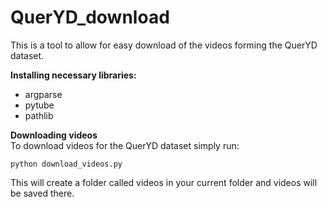 # QuerYD_download

This is a tool to allow for easy download of the videos forming the QuerYD dataset.

**Installing necessary libraries:**
* argparse
* pytube
* pathlib

**Downloading videos** \
To download videos for the QuerYD dataset simply run:
```
python download_videos.py
```
This will create a folder called videos in your current folder and videos will be saved there.
